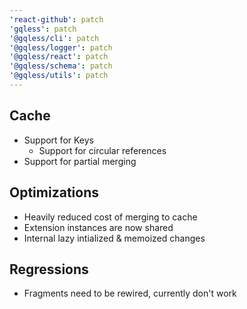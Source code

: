 ```yaml
---
'react-github': patch
'gqless': patch
'@gqless/cli': patch
'@gqless/logger': patch
'@gqless/react': patch
'@gqless/schema': patch
'@gqless/utils': patch
---
```


## Cache

- Support for Keys
  - Support for circular references
- Support for partial merging

## Optimizations

- Heavily reduced cost of merging to cache
- Extension instances are now shared
- Internal lazy intialized & memoized changes

## Regressions

- Fragments need to be rewired, currently don't work
